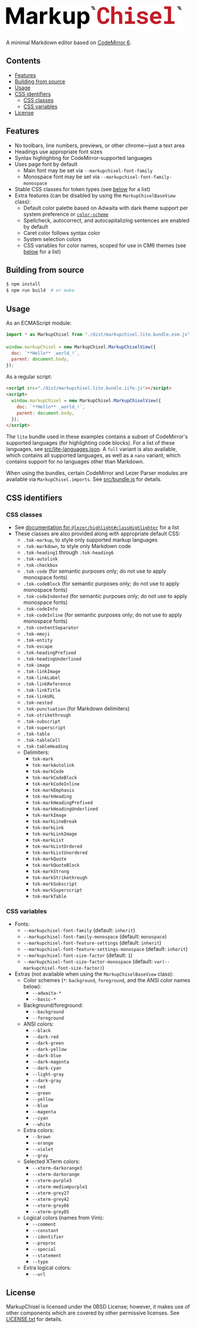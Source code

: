 ![MarkupChisel](./logo.svg)
===========================

A minimal Markdown editor based on [CodeMirror 6](https://codemirror.net/6/).


## Contents

* [Features](#features)
* [Building from source](#building-from-source)
* [Usage](#usage)
* [CSS identifiers](#css-identifiers)
  * [CSS classes](#css-classes)
  * [CSS variables](#css-variables)
* [License](#license)


## Features

* No toolbars, line numbers, previews, or other chrome—just a text area
* Headings use appropriate font sizes
* Syntax highlighting for CodeMirror-supported languages
* Uses page font by default
  * Main font may be set via `--markupchisel-font-family`
  * Monospace font may be set via `--markupchisel-font-family-monospace`
* Stable CSS classes for token types (see [below](#css-classes) for a list)
* Extra features (can be disabled by using the `MarkupChiselBaseView` class):
  * Default color palette based on Adwaita with dark theme support per system preference or [`color-scheme`](https://developer.mozilla.org/en-US/docs/Web/CSS/color-scheme)
  * Spellcheck, autocorrect, and autocapitalizing sentences are enabled by default
  * Caret color follows syntax color
  * System selection colors
  * CSS variables for color names, scoped for use in CM6 themes (see [below](#css-variables) for a list)


## Building from source

```sh
$ npm install
$ npm run build  # or make
```


## Usage

As an ECMAScript module:

```javascript
import * as MarkupChisel from "./dist/markupchisel.lite.bundle.esm.js";

window.markupChisel = new MarkupChisel.MarkupChiselView({
  doc: `**Hello** _world_!`,
  parent: document.body,
});
```

As a regular script:

```html
<script src="./dist/markupchisel.lite.bundle.iife.js"></script>
<script>
  window.markupChisel = new MarkupChisel.MarkupChiselView({
    doc: `**Hello** _world_!`,
    parent: document.body,
  });
</script>
```

The `lite` bundle used in these examples contains a subset of CodeMirror's
supported languages (for highlighting code blocks).  For a list of these
languages, see [src/lite-languages.json](./src/lite-languages.json).
A `full` variant is also available, which contains all supported languages,
as well as a `nano` variant, which contains support for no languages
other than Markdown.

When using the bundles, certain CodeMirror and Lezer Parser modules are
available via `MarkupChisel.imports`.  See [src/bundle.js](./src/bundle.js)
for details.


## CSS identifiers

### CSS classes

* See [documentation for `@lezer/highlight#classHighlighter`](https://lezer.codemirror.net/docs/ref/#highlight.classHighlighter) for a list
* These classes are also provided along with appropriate default CSS:
  * `.tok-markup`, to style only supported markup languages
  * `.tok-markdown`, to style only Markdown code
  * `.tok-heading1` through `.tok-heading6`
  * `.tok-autolink`
  * `.tok-checkbox`
  * `.tok-code` (for semantic purposes only; do not use to apply monospace fonts)
  * `.tok-codeBlock` (for semantic purposes only; do not use to apply monospace fonts)
  * `.tok-codeIndented` (for semantic purposes only; do not use to apply monospace fonts)
  * `.tok-codeInfo`
  * `.tok-codeInline` (for semantic purposes only; do not use to apply monospace fonts)
  * `.tok-contentSeparator`
  * `.tok-emoji`
  * `.tok-entity`
  * `.tok-escape`
  * `.tok-headingPrefixed`
  * `.tok-headingUnderlined`
  * `.tok-image`
  * `.tok-linkImage`
  * `.tok-linkLabel`
  * `.tok-linkReference`
  * `.tok-linkTitle`
  * `.tok-linkURL`
  * `.tok-nested`
  * `.tok-punctuation` (for Markdown delimiters)
  * `.tok-strikethrough`
  * `.tok-subscript`
  * `.tok-superscript`
  * `.tok-table`
  * `.tok-tableCell`
  * `.tok-tableHeading`
  * Delimiters:
    * `tok-mark`
    * `tok-markAutolink`
    * `tok-markCode`
    * `tok-markCodeBlock`
    * `tok-markCodeInline`
    * `tok-markEmphasis`
    * `tok-markHeading`
    * `tok-markHeadingPrefixed`
    * `tok-markHeadingUnderlined`
    * `tok-markImage`
    * `tok-markLineBreak`
    * `tok-markLink`
    * `tok-markLinkImage`
    * `tok-markList`
    * `tok-markListOrdered`
    * `tok-markListUnordered`
    * `tok-markQuote`
    * `tok-markQuoteBlock`
    * `tok-markStrong`
    * `tok-markStrikethrough`
    * `tok-markSubscript`
    * `tok-markSuperscript`
    * `tok-markTable`


### CSS variables

* Fonts:
  * `--markupchisel-font-family` (default: `inherit`)
  * `--markupchisel-font-family-monospace` (default: `monospace`)
  * `--markupchisel-font-feature-settings` (default: `inherit`)
  * `--markupchisel-font-feature-settings-monospace` (default: `inherit`)
  * `--markupchisel-font-size-factor` (default: `1`)
  * `--markupchisel-font-size-factor-monospace` (default: `var(--markupchisel-font-size-factor)`)
* Extras (not available when using the `MarkupChiselBaseView` class):
  * Color schemes (`*`: `background`, `foreground`, and the ANSI color names below):
    * `--adwaita-*`
    * `--basic-*`
  * Background/foreground:
    * `--background`
    * `--foreground`
  * ANSI colors:
    * `--black`
    * `--dark-red`
    * `--dark-green`
    * `--dark-yellow`
    * `--dark-blue`
    * `--dark-magenta`
    * `--dark-cyan`
    * `--light-gray`
    * `--dark-gray`
    * `--red`
    * `--green`
    * `--yellow`
    * `--blue`
    * `--magenta`
    * `--cyan`
    * `--white`
  * Extra colors:
    * `--brown`
    * `--orange`
    * `--violet`
    * `--gray`
  * Selected XTerm colors:
    * `--xterm-darkorange3`
    * `--xterm-darkorange`
    * `--xterm-purple3`
    * `--xterm-mediumpurple1`
    * `--xterm-grey27`
    * `--xterm-grey42`
    * `--xterm-grey66`
    * `--xterm-grey85`
  * Logical colors (names from Vim):
    * `--comment`
    * `--constant`
    * `--identifier`
    * `--preproc`
    * `--special`
    * `--statement`
    * `--type`
  * Extra logical colors:
    * `--url`


## License

MarkupChisel is licensed under the 0BSD License; however, it makes use
of other components which are covered by other permissive licenses.
See [LICENSE.txt](./LICENSE.txt) for details.
